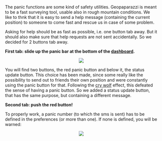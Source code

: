 The panic functions are some kind of safety utilities. Geopaparazzi is meant to be a fast surveying tool, usable also in rough mountain conditions. We like to thnk that it is easy to send a help message (containing the current position) to someone to come fast and rescue us in case of some problem.

Asking for help should be as fast as possible, i.e. one button tab away. But it should also make sure that help requests are not sent accidentally. So we decided for 2 buttons tab away.

**First tab: slide up the panic bar at the bottom of the [dashboard](DashBoard3.md).**

<p align='center'><img src='http://wiki.geopaparazzi.googlecode.com/git/images3/16_panic_bar.png' /></p>

You will find two buttons, the red panic button and below it, the status update button. This choice has been made, since some really like the possibility to send out to friends their own position and were constantly using the panic button for that. Following the [cry wolf](http://en.wikipedia.org/wiki/The_Boy_Who_Cried_Wolf) effect, this defeated the sense of having a panic button. So we added a status update button, that has the same purpose, but containing a different message.

**Second tab: push the red button!**

To properly work, a panic number (to which the sms is sent) has to be defined in the preferences (or more than one). If none is defined, you will be warned:

<p align='center'><img src='http://wiki.geopaparazzi.googlecode.com/git/images3/16_panic_number_prompt.png' /></p>